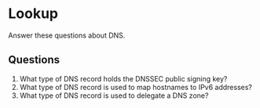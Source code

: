 # Lookup
Answer these questions about DNS.

## Questions
1. What type of DNS record holds the DNSSEC public signing key?	
2. What type of DNS record is used to map hostnames to IPv6 addresses?	
3. What type of DNS record is used to delegate a DNS zone?